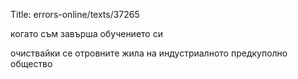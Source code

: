 Title: errors-online/texts/37265

когато съм завърша обучението си

очиствайки се отровните жила на индустриалното предкуполно общество
